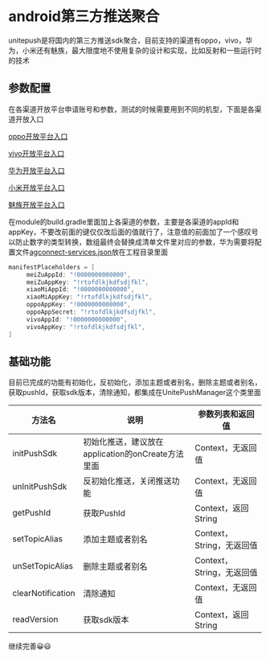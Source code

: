 # android第三方推送聚合

unitepush是将国内的第三方推送sdk聚合，目前支持的渠道有oppo，vivo，华为，小米还有魅族，最大限度地不使用复杂的设计和实现，比如反射和一些运行时的技术

## 参数配置

在各渠道开放平台申请账号和参数，测试的时候需要用到不同的机型，下面是各渠道开放入口

[oppo开放平台入口](https://id.heytap.com/index.html?callback=https%3A%2F%2Fopen.oppomobile.com)

[vivo开放平台入口](https://id.vivo.com.cn/?callback=https://dev.vivo.com.cn/documentCenter/doc/151&amp;_202012232108#!/access/login)

[华为开放平台入口](https://id1.cloud.huawei.com/CAS/portal/loginAuth.html?validated=true&amp;themeName=red&amp;service=https%3A%2F%2Foauth-login1.cloud.huawei.com%2Foauth2%2Fv2%2Flogin%3Faccess_type%3Doffline%26client_id%3D6099200%26display%3Dpage%26flowID%3Ddebdccc3-bc54-4c1c-869e-38e05a92f1ae%26h%3D1608728922.5920%26lang%3Dzh-cn%26redirect_uri%3Dhttps%253A%252F%252Fdeveloper.huawei.com%252Fconsumer%252Fcn%252Fdoc%252F%26response_type%3Dcode%26scope%3Dopenid%2Bhttps%253A%252F%252Fwww.huawei.com%252Fauth%252Faccount%252Fcountry%2Bhttps%253A%252F%252Fwww.huawei.com%252Fauth%252Faccount%252Fbase.profile%26state%3D5162038%26v%3D21621061d1c464afeb9b262a40a441584f275eab90381665adbe47cd6016df70&amp;loginChannel=89000003&amp;reqClientType=89&amp;lang=zh-cn&amp;clientID=6099200)

[小米开放平台入口](https://account.xiaomi.com/pass/serviceLogin?callback=https%3A%2F%2Faccount.xiaomi.com%2Fsts%3Fsign%3DZvAtJIzsDsFe60LdaPa76nNNP58%3D%26followup%3Dhttps%3A%2F%2Faccount.xiaomi.com%2Fpass%2Fauth%2Fsecurity%2Fhome%26sid%3Dpassport&sid=passport)

[魅族开放平台入口](https://login.flyme.cn/sso?appuri=https%3A%2F%2Fopen.flyme.cn%2Flogin&amp;useruri=https%3A%2F%2Fopen.flyme.cn&amp;sid=&amp;service=open&amp;autodirct=true)

在module的build.gradle里面加上各渠道的参数，主要是各渠道的appId和appKey，不要改前面的键仅仅改后面的值就行了，注意值的前面加了一个感叹号以防止数字的类型转换，数组最终会替换成清单文件里对应的参数，华为需要将配置文件[agconnect-services.json](https://developer.huawei.com/consumer/cn/doc/development/HMSCore-Guides-V5/android-integrating-sdk-0000001050040084-V5)放在工程目录里面

```gradle
manifestPlaceholders = [
     meiZuAppId: "!0000000000000",
     meiZuAppKey: "!rtofdlkjkdfsdjfkl",
     xiaoMiAppId: "!0000000000000",
     xiaoMiAppKey: "!rtofdlkjkdfsdjfkl",
     oppoAppKey: "!0000000000000",
     oppoAppSecret: "!rtofdlkjkdfsdjfkl",
     vivoAppId: "!0000000000000",
     vivoAppKey: "!rtofdlkjkdfsdjfkl",
]
```

## 基础功能

目前已完成的功能有初始化，反初始化，添加主题或者别名，删除主题或者别名，获取pushId，获取sdk版本，清除通知，都集成在UnitePushManager这个类里面

| 方法名            | 说明                                              | 参数列表和返回值          |
| ----------------- | ------------------------------------------------- | ------------------------- |
| initPushSdk       | 初始化推送，建议放在application的onCreate方法里面 | Context，无返回值         |
| unInitPushSdk     | 反初始化推送，关闭推送功能                        | Context，无返回值         |
| getPushId         | 获取PushId                                        | Context，返回String       |
| setTopicAlias     | 添加主题或者别名                                  | Context，String，无返回值 |
| unSetTopicAlias   | 删除主题或者别名                                  | Context，String，无返回值 |
| clearNotification | 清除通知                                          | Context，无返回值         |
| readVersion       | 获取sdk版本                                       | Context，返回String       |

继续完善😀😃

